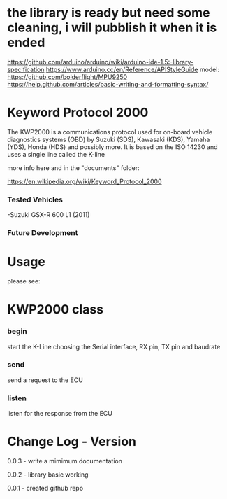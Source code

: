 # the library is ready but need some cleaning, i will pubblish it when it is ended
https://github.com/arduino/arduino/wiki/arduino-ide-1.5:-library-specification
https://www.arduino.cc/en/Reference/APIStyleGuide
model: https://github.com/bolderflight/MPU9250
https://help.github.com/articles/basic-writing-and-formatting-syntax/


# Keyword Protocol 2000
The KWP2000 is a communications protocol used for on-board vehicle diagnostics systems (OBD) by Suzuki (SDS), Kawasaki (KDS), Yamaha (YDS), Honda (HDS) and possibly more. It is based on the ISO 14230 and uses a single line called the K-line


more info here and in the "documents" folder:

https://en.wikipedia.org/wiki/Keyword_Protocol_2000


### Tested Vehicles
-Suzuki GSX-R 600 L1 (2011)

### Future Development


# Usage 
please see:

# KWP2000 class

### begin
start the K-Line choosing the Serial interface, RX pin, TX pin and baudrate

### send
send a request to the ECU

### listen
listen for the response from the ECU

# Change Log - Version
0.0.3 - write a mimimum documentation

0.0.2 - library basic working 

0.0.1 - created github repo
